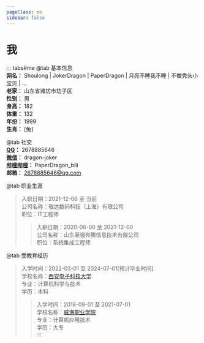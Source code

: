 ```yaml
---
pageClass: me
sidebar: false
---
```

# 我

::: tabs#me
@tab 基本信息  
**网名：** Shoulong | JokerDragon | PaperDragon | 月亮不睡我不睡 | 不做秃头小宝贝 |  ...  
**老家：** 山东省潍坊市坊子区  
**性别：** 男  
**身高：** 182  
**体重：** 132  
**年份：** 1999  
**生肖：** [兔]  


@tab 社交  
**[QQ](https://user.qzone.qq.com/)：** 2678885646  
**[微信](https://weixin.qq.com/)：** dragon-joker  
**[哔哩哔哩](https://www.bilibili.com/)：** PaperDragon_bili  
**邮箱：** 2678885646@qq.com  

@tab 职业生涯
>入职日期：2021-12-06 至 当前  
> 公司名称：敬达数码科技（上海）有限公司  
> 职位：IT工程师
>>入职日期：2020-06-00 至 2021-12-00  
>> 公司名称：山东至强奔腾信息技术有限公司  
>> 职位：系统集成工程师  

@tab 受教育经历  
> 入学时间：2022-03-01 至 2024-07-01[预计毕业时间]  
> 学校名称：[西安电子科技大学](https://www.xidian.edu.cn/)  
> 专业：计算机科学与技术  
> 学历：本科
>> 入学时间：2018-09-01 至 2021-07-01  
>> 学校名称：[威海职业学院](https://www.whvc.edu.cn/)  
>> 专业：计算机应用技术  
>> 学历：大专  
:::


